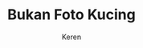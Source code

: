 ---
title: "Bukan Foto Kucing"
subtitle: "Keren"
category: kucing
image: "/uploads/images/background.jpeg"
---